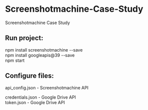 # Screenshotmachine-Case-Study
Screenshotmachine Case Study
    

## Run project:   
npm install screenshotmachine --save      
npm install googleapis@39 --save   
npm start   


## Configure files:   
api_config.json - Screenshotmachine API
      
credentials.json - Google Drive API   
token.json -  Google Drive API   
